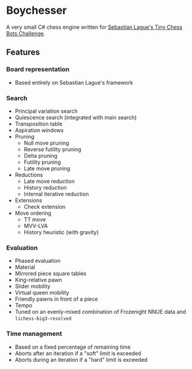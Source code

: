 # Boychesser

A very small C# chess engine written for [Sebastian Lague's Tiny Chess Bots Challenge](https://github.com/SebLague/Chess-Challenge). 

## Features

### Board representation
- Based entirely on Sebastian Lague's framework

### Search
- Principal variation search
- Quiescence search (integrated with main search)
- Transposition table
- Aspiration windows
- Pruning
    - Null move pruning
    - Reverse futility pruning
    - Delta pruning
    - Futility pruning
    - Late move pruning
- Reductions
    - Late move reduction
    - History reduction
    - Internal iterative reduction
- Extensions
    - Check extension
- Move ordering
    - TT move
    - MVV-LVA
    - History heuristic (with gravity)

### Evaluation
- Phased evaluation
- Material
- Mirrored piece square tables
- King-relative pawn
- Slider mobility
- Virtual queen mobility
- Friendly pawns in front of a piece
- Tempo
- Tuned on an evenly-mixed combination of Frozenight NNUE data and `lichess-big3-resolved`

### Time management
- Based on a fixed percentage of remaining time
- Aborts after an iteration if a "soft" limit is exceeded
- Aborts during an iteration if a "hard" limit is exceeded
